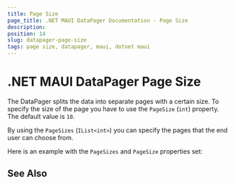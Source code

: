 ```yaml
---
title: Page Size
page_title: .NET MAUI DataPager Documentation - Page Size
description: 
position: 14
slug: datapager-page-size
tags: page size, datapager, maui, dotnet maui
---
```


# .NET MAUI DataPager Page Size

The DataPager splits the data into separate pages with a certain size. To specify the size of the page you have to use the `PageSize` (`int`) property. The default value is `10`.

By using the `PageSizes` (`IList<int>`) you can specify the pages that the end user can choose from.


Here is an example with the `PageSizes` and `PageSize` properties set:

## See Also




